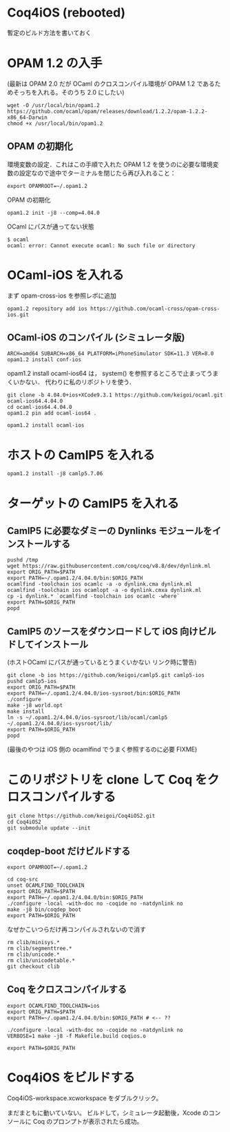 # Coq4iOS (rebooted)

暫定のビルド方法を書いておく

# OPAM 1.2 の入手

(最新は OPAM 2.0 だが OCaml のクロスコンパイル環境が OPAM 1.2 であるためそっちを入れる。そのうち 2.0 にしたい)

```
wget -O /usr/local/bin/opam1.2  https://github.com/ocaml/opam/releases/download/1.2.2/opam-1.2.2-x86_64-Darwin
chmod +x /usr/local/bin/opam1.2
```

## OPAM の初期化

環境変数の設定．これはこの手順で入れた OPAM 1.2 を使うのに必要な環境変数の設定なので途中でターミナルを閉じたら再び入れること：

```
export OPAMROOT=~/.opam1.2
```

OPAM の初期化

```
opam1.2 init -j8 --comp=4.04.0
```

OCaml にパスが通ってない状態

```
$ ocaml
ocaml: error: Cannot execute ocaml: No such file or directory
```

# OCaml-iOS を入れる

まず opam-cross-ios を参照レポに追加

```
opam1.2 repository add ios https://github.com/ocaml-cross/opam-cross-ios.git
```

## OCaml-iOS のコンパイル  (シミュレータ版)

```
ARCH=amd64 SUBARCH=x86_64 PLATFORM=iPhoneSimulator SDK=11.3 VER=8.0 opam1.2 install conf-ios
```

opam1.2 install ocaml-ios64 は， system() を参照するところで止まってうまくいかない．
代わりに私のリポジトリを使う．

```
git clone -b 4.04.0+ios+XCode9.3.1 https://github.com/keigoi/ocaml.git ocaml-ios64.4.04.0
cd ocaml-ios64.4.04.0
opam1.2 pin add ocaml-ios64 .
```

```
opam1.2 install ocaml-ios
```

# ホストの CamlP5 を入れる

```
opam1.2 install -j8 camlp5.7.06
```

# ターゲットの CamlP5 を入れる

## CamlP5 に必要なダミーの Dynlinks モジュールをインストールする

```
pushd /tmp
wget https://raw.githubusercontent.com/coq/coq/v8.8/dev/dynlink.ml
export ORIG_PATH=$PATH
export PATH=~/.opam1.2/4.04.0/bin:$ORIG_PATH
ocamlfind -toolchain ios ocamlc -a -o dynlink.cma dynlink.ml
ocamlfind -toolchain ios ocamlopt -a -o dynlink.cmxa dynlink.ml
cp -i dynlink.* `ocamlfind -toolchain ios ocamlc -where`
export PATH=$ORIG_PATH
popd
```

## CamlP5 のソースをダウンロードして iOS 向けビルドしてインストール

(ホストOCaml にパスが通っているとうまくいかない リンク時に警告)

```
git clone -b ios https://github.com/keigoi/camlp5.git camlp5-ios
pushd camlp5-ios
export ORIG_PATH=$PATH
export PATH=~/.opam1.2/4.04.0/ios-sysroot/bin:$ORIG_PATH
./configure
make -j8 world.opt
make install
ln -s ~/.opam1.2/4.04.0/ios-sysroot/lib/ocaml/camlp5 ~/.opam1.2/4.04.0/ios-sysroot/lib/
export PATH=$ORIG_PATH
popd
```

(最後のやつは iOS 側の ocamlfind でうまく参照するのに必要 FIXME)

# このリポジトリを clone して Coq をクロスコンパイルする

```
git clone https://github.com/keigoi/Coq4iOS2.git
cd Coq4iOS2
git submodule update --init
```

## coqdep-boot  だけビルドする

```
export OPAMROOT=~/.opam1.2

cd coq-src
unset OCAMLFIND_TOOLCHAIN
export ORIG_PATH=$PATH
export PATH=~/.opam1.2/4.04.0/bin:$ORIG_PATH
./configure -local -with-doc no -coqide no -natdynlink no
make -j8 bin/coqdep_boot
export PATH=$ORIG_PATH
```

なぜかこいつらだけ再コンパイルされないので消す

```
rm clib/minisys.*
rm clib/segmenttree.*
rm clib/unicode.*
rm clib/unicodetable.*
git checkout clib
```


## Coq をクロスコンパイルする

```
export OCAMLFIND_TOOLCHAIN=ios
export ORIG_PATH=$PATH
export PATH=~/.opam1.2/4.04.0/bin:$ORIG_PATH # <-- ??

./configure -local -with-doc no -coqide no -natdynlink no
VERBOSE=1 make -j8 -f Makefile.build coqios.o

export PATH=$ORIG_PATH
```

# Coq4iOS をビルドする

Coq4iOS-workspace.xcworkspace をダブルクリック。

まだまともに動いていない。
ビルドして，シミュレータ起動後，Xcode のコンソールに Coq のプロンプトが表示されたら成功。
